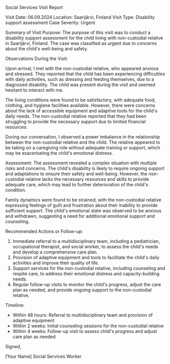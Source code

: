 Social Services Visit Report

Visit Date: 06.09.2024
Location: Saarijärvi, Finland
Visit Type: Disability support assessment
Case Severity: Urgent

Summary of Visit Purpose:
The purpose of this visit was to conduct a disability support assessment for the child living with non-custodial relative in Saarijärvi, Finland. The case was classified as urgent due to concerns about the child's well-being and safety.

Observations During the Visit:

Upon arrival, I met with the non-custodial relative, who appeared anxious and stressed. They reported that the child has been experiencing difficulties with daily activities, such as dressing and feeding themselves, due to a diagnosed disability. The child was present during the visit and seemed hesitant to interact with me.

The living conditions were found to be satisfactory, with adequate food, clothing, and hygiene facilities available. However, there were concerns about the lack of accessible equipment and adaptive tools for the child's daily needs. The non-custodial relative reported that they had been struggling to provide the necessary support due to limited financial resources.

During our conversation, I observed a power imbalance in the relationship between the non-custodial relative and the child. The relative appeared to be taking on a caregiving role without adequate training or support, which may be exacerbating the child's emotional distress.

Assessment:
The assessment revealed a complex situation with multiple risks and concerns. The child's disability is likely to require ongoing support and adaptations to ensure their safety and well-being. However, the non-custodial relative lacks the necessary resources and skills to provide adequate care, which may lead to further deterioration of the child's condition.

Family dynamics were found to be strained, with the non-custodial relative expressing feelings of guilt and frustration about their inability to provide sufficient support. The child's emotional state was observed to be anxious and withdrawn, suggesting a need for additional emotional support and counseling.

Recommended Actions or Follow-up:

1. Immediate referral to a multidisciplinary team, including a pediatrician, occupational therapist, and social worker, to assess the child's needs and develop a comprehensive care plan.
2. Provision of adaptive equipment and tools to facilitate the child's daily activities and improve their quality of life.
3. Support services for the non-custodial relative, including counseling and respite care, to address their emotional distress and capacity-building needs.
4. Regular follow-up visits to monitor the child's progress, adjust the care plan as needed, and provide ongoing support to the non-custodial relative.

Timeline:

* Within 48 hours: Referral to multidisciplinary team and provision of adaptive equipment
* Within 2 weeks: Initial counseling sessions for the non-custodial relative
* Within 4 weeks: Follow-up visit to assess child's progress and adjust care plan as needed

Signed,

[Your Name]
Social Services Worker